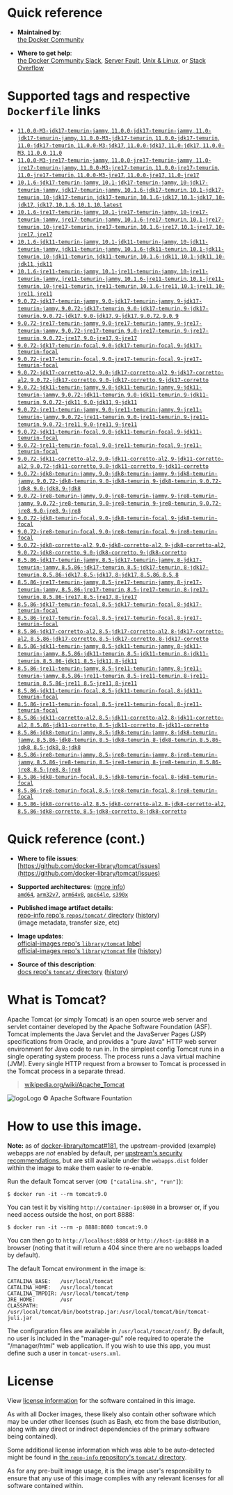<!--

********************************************************************************

WARNING:

    DO NOT EDIT "tomcat/README.md"

    IT IS AUTO-GENERATED

    (from the other files in "tomcat/" combined with a set of templates)

********************************************************************************

-->

# Quick reference

-	**Maintained by**:  
	[the Docker Community](https://github.com/docker-library/tomcat)

-	**Where to get help**:  
	[the Docker Community Slack](https://dockr.ly/comm-slack), [Server Fault](https://serverfault.com/help/on-topic), [Unix & Linux](https://unix.stackexchange.com/help/on-topic), or [Stack Overflow](https://stackoverflow.com/help/on-topic)

# Supported tags and respective `Dockerfile` links

-	[`11.0.0-M3-jdk17-temurin-jammy`, `11.0.0-jdk17-temurin-jammy`, `11.0-jdk17-temurin-jammy`, `11.0.0-M3-jdk17-temurin`, `11.0.0-jdk17-temurin`, `11.0-jdk17-temurin`, `11.0.0-M3-jdk17`, `11.0.0-jdk17`, `11.0-jdk17`, `11.0.0-M3`, `11.0.0`, `11.0`](https://github.com/docker-library/tomcat/blob/f86b4075f8da2559db0563e9114061e51a79b52d/11.0/jdk17/temurin-jammy/Dockerfile)
-	[`11.0.0-M3-jre17-temurin-jammy`, `11.0.0-jre17-temurin-jammy`, `11.0-jre17-temurin-jammy`, `11.0.0-M3-jre17-temurin`, `11.0.0-jre17-temurin`, `11.0-jre17-temurin`, `11.0.0-M3-jre17`, `11.0.0-jre17`, `11.0-jre17`](https://github.com/docker-library/tomcat/blob/f86b4075f8da2559db0563e9114061e51a79b52d/11.0/jre17/temurin-jammy/Dockerfile)
-	[`10.1.6-jdk17-temurin-jammy`, `10.1-jdk17-temurin-jammy`, `10-jdk17-temurin-jammy`, `jdk17-temurin-jammy`, `10.1.6-jdk17-temurin`, `10.1-jdk17-temurin`, `10-jdk17-temurin`, `jdk17-temurin`, `10.1.6-jdk17`, `10.1-jdk17`, `10-jdk17`, `jdk17`, `10.1.6`, `10.1`, `10`, `latest`](https://github.com/docker-library/tomcat/blob/58b6dabfaa3c6f1298f75b756703e641e74c944c/10.1/jdk17/temurin-jammy/Dockerfile)
-	[`10.1.6-jre17-temurin-jammy`, `10.1-jre17-temurin-jammy`, `10-jre17-temurin-jammy`, `jre17-temurin-jammy`, `10.1.6-jre17-temurin`, `10.1-jre17-temurin`, `10-jre17-temurin`, `jre17-temurin`, `10.1.6-jre17`, `10.1-jre17`, `10-jre17`, `jre17`](https://github.com/docker-library/tomcat/blob/58b6dabfaa3c6f1298f75b756703e641e74c944c/10.1/jre17/temurin-jammy/Dockerfile)
-	[`10.1.6-jdk11-temurin-jammy`, `10.1-jdk11-temurin-jammy`, `10-jdk11-temurin-jammy`, `jdk11-temurin-jammy`, `10.1.6-jdk11-temurin`, `10.1-jdk11-temurin`, `10-jdk11-temurin`, `jdk11-temurin`, `10.1.6-jdk11`, `10.1-jdk11`, `10-jdk11`, `jdk11`](https://github.com/docker-library/tomcat/blob/58b6dabfaa3c6f1298f75b756703e641e74c944c/10.1/jdk11/temurin-jammy/Dockerfile)
-	[`10.1.6-jre11-temurin-jammy`, `10.1-jre11-temurin-jammy`, `10-jre11-temurin-jammy`, `jre11-temurin-jammy`, `10.1.6-jre11-temurin`, `10.1-jre11-temurin`, `10-jre11-temurin`, `jre11-temurin`, `10.1.6-jre11`, `10.1-jre11`, `10-jre11`, `jre11`](https://github.com/docker-library/tomcat/blob/58b6dabfaa3c6f1298f75b756703e641e74c944c/10.1/jre11/temurin-jammy/Dockerfile)
-	[`9.0.72-jdk17-temurin-jammy`, `9.0-jdk17-temurin-jammy`, `9-jdk17-temurin-jammy`, `9.0.72-jdk17-temurin`, `9.0-jdk17-temurin`, `9-jdk17-temurin`, `9.0.72-jdk17`, `9.0-jdk17`, `9-jdk17`, `9.0.72`, `9.0`, `9`](https://github.com/docker-library/tomcat/blob/c07fee6990b040e643b9845a462486aa7d579c67/9.0/jdk17/temurin-jammy/Dockerfile)
-	[`9.0.72-jre17-temurin-jammy`, `9.0-jre17-temurin-jammy`, `9-jre17-temurin-jammy`, `9.0.72-jre17-temurin`, `9.0-jre17-temurin`, `9-jre17-temurin`, `9.0.72-jre17`, `9.0-jre17`, `9-jre17`](https://github.com/docker-library/tomcat/blob/c07fee6990b040e643b9845a462486aa7d579c67/9.0/jre17/temurin-jammy/Dockerfile)
-	[`9.0.72-jdk17-temurin-focal`, `9.0-jdk17-temurin-focal`, `9-jdk17-temurin-focal`](https://github.com/docker-library/tomcat/blob/c07fee6990b040e643b9845a462486aa7d579c67/9.0/jdk17/temurin-focal/Dockerfile)
-	[`9.0.72-jre17-temurin-focal`, `9.0-jre17-temurin-focal`, `9-jre17-temurin-focal`](https://github.com/docker-library/tomcat/blob/c07fee6990b040e643b9845a462486aa7d579c67/9.0/jre17/temurin-focal/Dockerfile)
-	[`9.0.72-jdk17-corretto-al2`, `9.0-jdk17-corretto-al2`, `9-jdk17-corretto-al2`, `9.0.72-jdk17-corretto`, `9.0-jdk17-corretto`, `9-jdk17-corretto`](https://github.com/docker-library/tomcat/blob/c07fee6990b040e643b9845a462486aa7d579c67/9.0/jdk17/corretto-al2/Dockerfile)
-	[`9.0.72-jdk11-temurin-jammy`, `9.0-jdk11-temurin-jammy`, `9-jdk11-temurin-jammy`, `9.0.72-jdk11-temurin`, `9.0-jdk11-temurin`, `9-jdk11-temurin`, `9.0.72-jdk11`, `9.0-jdk11`, `9-jdk11`](https://github.com/docker-library/tomcat/blob/c07fee6990b040e643b9845a462486aa7d579c67/9.0/jdk11/temurin-jammy/Dockerfile)
-	[`9.0.72-jre11-temurin-jammy`, `9.0-jre11-temurin-jammy`, `9-jre11-temurin-jammy`, `9.0.72-jre11-temurin`, `9.0-jre11-temurin`, `9-jre11-temurin`, `9.0.72-jre11`, `9.0-jre11`, `9-jre11`](https://github.com/docker-library/tomcat/blob/c07fee6990b040e643b9845a462486aa7d579c67/9.0/jre11/temurin-jammy/Dockerfile)
-	[`9.0.72-jdk11-temurin-focal`, `9.0-jdk11-temurin-focal`, `9-jdk11-temurin-focal`](https://github.com/docker-library/tomcat/blob/c07fee6990b040e643b9845a462486aa7d579c67/9.0/jdk11/temurin-focal/Dockerfile)
-	[`9.0.72-jre11-temurin-focal`, `9.0-jre11-temurin-focal`, `9-jre11-temurin-focal`](https://github.com/docker-library/tomcat/blob/c07fee6990b040e643b9845a462486aa7d579c67/9.0/jre11/temurin-focal/Dockerfile)
-	[`9.0.72-jdk11-corretto-al2`, `9.0-jdk11-corretto-al2`, `9-jdk11-corretto-al2`, `9.0.72-jdk11-corretto`, `9.0-jdk11-corretto`, `9-jdk11-corretto`](https://github.com/docker-library/tomcat/blob/c07fee6990b040e643b9845a462486aa7d579c67/9.0/jdk11/corretto-al2/Dockerfile)
-	[`9.0.72-jdk8-temurin-jammy`, `9.0-jdk8-temurin-jammy`, `9-jdk8-temurin-jammy`, `9.0.72-jdk8-temurin`, `9.0-jdk8-temurin`, `9-jdk8-temurin`, `9.0.72-jdk8`, `9.0-jdk8`, `9-jdk8`](https://github.com/docker-library/tomcat/blob/c07fee6990b040e643b9845a462486aa7d579c67/9.0/jdk8/temurin-jammy/Dockerfile)
-	[`9.0.72-jre8-temurin-jammy`, `9.0-jre8-temurin-jammy`, `9-jre8-temurin-jammy`, `9.0.72-jre8-temurin`, `9.0-jre8-temurin`, `9-jre8-temurin`, `9.0.72-jre8`, `9.0-jre8`, `9-jre8`](https://github.com/docker-library/tomcat/blob/c07fee6990b040e643b9845a462486aa7d579c67/9.0/jre8/temurin-jammy/Dockerfile)
-	[`9.0.72-jdk8-temurin-focal`, `9.0-jdk8-temurin-focal`, `9-jdk8-temurin-focal`](https://github.com/docker-library/tomcat/blob/c07fee6990b040e643b9845a462486aa7d579c67/9.0/jdk8/temurin-focal/Dockerfile)
-	[`9.0.72-jre8-temurin-focal`, `9.0-jre8-temurin-focal`, `9-jre8-temurin-focal`](https://github.com/docker-library/tomcat/blob/c07fee6990b040e643b9845a462486aa7d579c67/9.0/jre8/temurin-focal/Dockerfile)
-	[`9.0.72-jdk8-corretto-al2`, `9.0-jdk8-corretto-al2`, `9-jdk8-corretto-al2`, `9.0.72-jdk8-corretto`, `9.0-jdk8-corretto`, `9-jdk8-corretto`](https://github.com/docker-library/tomcat/blob/c07fee6990b040e643b9845a462486aa7d579c67/9.0/jdk8/corretto-al2/Dockerfile)
-	[`8.5.86-jdk17-temurin-jammy`, `8.5-jdk17-temurin-jammy`, `8-jdk17-temurin-jammy`, `8.5.86-jdk17-temurin`, `8.5-jdk17-temurin`, `8-jdk17-temurin`, `8.5.86-jdk17`, `8.5-jdk17`, `8-jdk17`, `8.5.86`, `8.5`, `8`](https://github.com/docker-library/tomcat/blob/d714957148f7f8fafeb023f9d69f86b77d410399/8.5/jdk17/temurin-jammy/Dockerfile)
-	[`8.5.86-jre17-temurin-jammy`, `8.5-jre17-temurin-jammy`, `8-jre17-temurin-jammy`, `8.5.86-jre17-temurin`, `8.5-jre17-temurin`, `8-jre17-temurin`, `8.5.86-jre17`, `8.5-jre17`, `8-jre17`](https://github.com/docker-library/tomcat/blob/d714957148f7f8fafeb023f9d69f86b77d410399/8.5/jre17/temurin-jammy/Dockerfile)
-	[`8.5.86-jdk17-temurin-focal`, `8.5-jdk17-temurin-focal`, `8-jdk17-temurin-focal`](https://github.com/docker-library/tomcat/blob/d714957148f7f8fafeb023f9d69f86b77d410399/8.5/jdk17/temurin-focal/Dockerfile)
-	[`8.5.86-jre17-temurin-focal`, `8.5-jre17-temurin-focal`, `8-jre17-temurin-focal`](https://github.com/docker-library/tomcat/blob/d714957148f7f8fafeb023f9d69f86b77d410399/8.5/jre17/temurin-focal/Dockerfile)
-	[`8.5.86-jdk17-corretto-al2`, `8.5-jdk17-corretto-al2`, `8-jdk17-corretto-al2`, `8.5.86-jdk17-corretto`, `8.5-jdk17-corretto`, `8-jdk17-corretto`](https://github.com/docker-library/tomcat/blob/d714957148f7f8fafeb023f9d69f86b77d410399/8.5/jdk17/corretto-al2/Dockerfile)
-	[`8.5.86-jdk11-temurin-jammy`, `8.5-jdk11-temurin-jammy`, `8-jdk11-temurin-jammy`, `8.5.86-jdk11-temurin`, `8.5-jdk11-temurin`, `8-jdk11-temurin`, `8.5.86-jdk11`, `8.5-jdk11`, `8-jdk11`](https://github.com/docker-library/tomcat/blob/d714957148f7f8fafeb023f9d69f86b77d410399/8.5/jdk11/temurin-jammy/Dockerfile)
-	[`8.5.86-jre11-temurin-jammy`, `8.5-jre11-temurin-jammy`, `8-jre11-temurin-jammy`, `8.5.86-jre11-temurin`, `8.5-jre11-temurin`, `8-jre11-temurin`, `8.5.86-jre11`, `8.5-jre11`, `8-jre11`](https://github.com/docker-library/tomcat/blob/d714957148f7f8fafeb023f9d69f86b77d410399/8.5/jre11/temurin-jammy/Dockerfile)
-	[`8.5.86-jdk11-temurin-focal`, `8.5-jdk11-temurin-focal`, `8-jdk11-temurin-focal`](https://github.com/docker-library/tomcat/blob/d714957148f7f8fafeb023f9d69f86b77d410399/8.5/jdk11/temurin-focal/Dockerfile)
-	[`8.5.86-jre11-temurin-focal`, `8.5-jre11-temurin-focal`, `8-jre11-temurin-focal`](https://github.com/docker-library/tomcat/blob/d714957148f7f8fafeb023f9d69f86b77d410399/8.5/jre11/temurin-focal/Dockerfile)
-	[`8.5.86-jdk11-corretto-al2`, `8.5-jdk11-corretto-al2`, `8-jdk11-corretto-al2`, `8.5.86-jdk11-corretto`, `8.5-jdk11-corretto`, `8-jdk11-corretto`](https://github.com/docker-library/tomcat/blob/d714957148f7f8fafeb023f9d69f86b77d410399/8.5/jdk11/corretto-al2/Dockerfile)
-	[`8.5.86-jdk8-temurin-jammy`, `8.5-jdk8-temurin-jammy`, `8-jdk8-temurin-jammy`, `8.5.86-jdk8-temurin`, `8.5-jdk8-temurin`, `8-jdk8-temurin`, `8.5.86-jdk8`, `8.5-jdk8`, `8-jdk8`](https://github.com/docker-library/tomcat/blob/d714957148f7f8fafeb023f9d69f86b77d410399/8.5/jdk8/temurin-jammy/Dockerfile)
-	[`8.5.86-jre8-temurin-jammy`, `8.5-jre8-temurin-jammy`, `8-jre8-temurin-jammy`, `8.5.86-jre8-temurin`, `8.5-jre8-temurin`, `8-jre8-temurin`, `8.5.86-jre8`, `8.5-jre8`, `8-jre8`](https://github.com/docker-library/tomcat/blob/d714957148f7f8fafeb023f9d69f86b77d410399/8.5/jre8/temurin-jammy/Dockerfile)
-	[`8.5.86-jdk8-temurin-focal`, `8.5-jdk8-temurin-focal`, `8-jdk8-temurin-focal`](https://github.com/docker-library/tomcat/blob/d714957148f7f8fafeb023f9d69f86b77d410399/8.5/jdk8/temurin-focal/Dockerfile)
-	[`8.5.86-jre8-temurin-focal`, `8.5-jre8-temurin-focal`, `8-jre8-temurin-focal`](https://github.com/docker-library/tomcat/blob/d714957148f7f8fafeb023f9d69f86b77d410399/8.5/jre8/temurin-focal/Dockerfile)
-	[`8.5.86-jdk8-corretto-al2`, `8.5-jdk8-corretto-al2`, `8-jdk8-corretto-al2`, `8.5.86-jdk8-corretto`, `8.5-jdk8-corretto`, `8-jdk8-corretto`](https://github.com/docker-library/tomcat/blob/d714957148f7f8fafeb023f9d69f86b77d410399/8.5/jdk8/corretto-al2/Dockerfile)

# Quick reference (cont.)

-	**Where to file issues**:  
	[https://github.com/docker-library/tomcat/issues](https://github.com/docker-library/tomcat/issues)

-	**Supported architectures**: ([more info](https://github.com/docker-library/official-images#architectures-other-than-amd64))  
	[`amd64`](https://hub.docker.com/r/amd64/tomcat/), [`arm32v7`](https://hub.docker.com/r/arm32v7/tomcat/), [`arm64v8`](https://hub.docker.com/r/arm64v8/tomcat/), [`ppc64le`](https://hub.docker.com/r/ppc64le/tomcat/), [`s390x`](https://hub.docker.com/r/s390x/tomcat/)

-	**Published image artifact details**:  
	[repo-info repo's `repos/tomcat/` directory](https://github.com/docker-library/repo-info/blob/master/repos/tomcat) ([history](https://github.com/docker-library/repo-info/commits/master/repos/tomcat))  
	(image metadata, transfer size, etc)

-	**Image updates**:  
	[official-images repo's `library/tomcat` label](https://github.com/docker-library/official-images/issues?q=label%3Alibrary%2Ftomcat)  
	[official-images repo's `library/tomcat` file](https://github.com/docker-library/official-images/blob/master/library/tomcat) ([history](https://github.com/docker-library/official-images/commits/master/library/tomcat))

-	**Source of this description**:  
	[docs repo's `tomcat/` directory](https://github.com/docker-library/docs/tree/master/tomcat) ([history](https://github.com/docker-library/docs/commits/master/tomcat))

# What is Tomcat?

Apache Tomcat (or simply Tomcat) is an open source web server and servlet container developed by the Apache Software Foundation (ASF). Tomcat implements the Java Servlet and the JavaServer Pages (JSP) specifications from Oracle, and provides a "pure Java" HTTP web server environment for Java code to run in. In the simplest config Tomcat runs in a single operating system process. The process runs a Java virtual machine (JVM). Every single HTTP request from a browser to Tomcat is processed in the Tomcat process in a separate thread.

> [wikipedia.org/wiki/Apache_Tomcat](https://en.wikipedia.org/wiki/Apache_Tomcat)

![logo](https://raw.githubusercontent.com/docker-library/docs/8e31eb93a02d504d0cfe1da435aa31b377fc627d/tomcat/logo.png)Logo &copy; Apache Software Fountation

# How to use this image.

**Note:** as of [docker-library/tomcat#181](https://github.com/docker-library/tomcat/pull/181), the upstream-provided (example) webapps are *not* enabled by default, per [upstream's security recommendations](https://tomcat.apache.org/tomcat-9.0-doc/security-howto.html#Default_web_applications), but are still available under the `webapps.dist` folder within the image to make them easier to re-enable.

Run the default Tomcat server (`CMD ["catalina.sh", "run"]`):

```console
$ docker run -it --rm tomcat:9.0
```

You can test it by visiting `http://container-ip:8080` in a browser or, if you need access outside the host, on port 8888:

```console
$ docker run -it --rm -p 8888:8080 tomcat:9.0
```

You can then go to `http://localhost:8888` or `http://host-ip:8888` in a browser (noting that it will return a 404 since there are no webapps loaded by default).

The default Tomcat environment in the image is:

	CATALINA_BASE:   /usr/local/tomcat
	CATALINA_HOME:   /usr/local/tomcat
	CATALINA_TMPDIR: /usr/local/tomcat/temp
	JRE_HOME:        /usr
	CLASSPATH:       /usr/local/tomcat/bin/bootstrap.jar:/usr/local/tomcat/bin/tomcat-juli.jar

The configuration files are available in `/usr/local/tomcat/conf/`. By default, no user is included in the "manager-gui" role required to operate the "/manager/html" web application. If you wish to use this app, you must define such a user in `tomcat-users.xml`.

# License

View [license information](https://www.apache.org/licenses/LICENSE-2.0) for the software contained in this image.

As with all Docker images, these likely also contain other software which may be under other licenses (such as Bash, etc from the base distribution, along with any direct or indirect dependencies of the primary software being contained).

Some additional license information which was able to be auto-detected might be found in [the `repo-info` repository's `tomcat/` directory](https://github.com/docker-library/repo-info/tree/master/repos/tomcat).

As for any pre-built image usage, it is the image user's responsibility to ensure that any use of this image complies with any relevant licenses for all software contained within.
